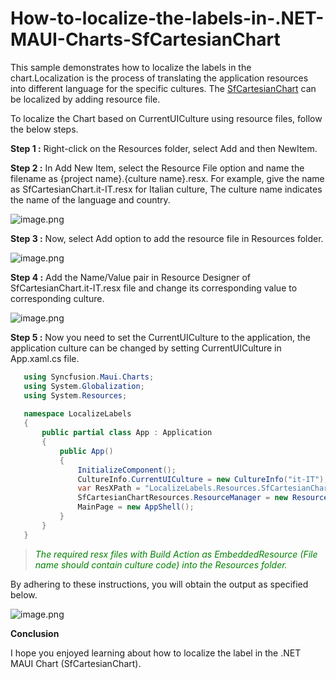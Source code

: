 # How-to-localize-the-labels-in-.NET-MAUI-Charts-SfCartesianChart
This sample demonstrates how to localize the labels in the chart.Localization is the process of translating the application resources into different language for the specific cultures. The [SfCartesianChart](https://help.syncfusion.com/cr/maui/Syncfusion.Maui.Charts.SfCartesianChart.html?tabs=tabid-1%2Ctabid-3%2Ctabid-6%2Ctabid-8%2Ctabid-10%2Ctabid-12%2Ctabid-25%2Ctabid-27%2Ctabid-29%2Ctabid-23%2Ctabid-14%2Ctabid-37%2Ctabid-17%2Ctabid-19%2Ctabid-21) can be localized by adding resource file.


To localize the Chart based on CurrentUICulture using resource files, follow the below steps.

**Step 1 :** Right-click on the Resources folder, select Add and then NewItem.

**Step 2 :** In Add New Item, select the Resource File option and name the filename as {project name}.{culture name}.resx. For example, give the name as SfCartesianChart.it-IT.resx for Italian culture, The culture name indicates the name of the language and country.

![image.png](https://support.syncfusion.com/kb/agent/attachment/article/13673/inline?token=eyJhbGciOiJodHRwOi8vd3d3LnczLm9yZy8yMDAxLzA0L3htbGRzaWctbW9yZSNobWFjLXNoYTI1NiIsInR5cCI6IkpXVCJ9.eyJpZCI6IjExMjY4Iiwib3JnaWQiOiIzIiwiaXNzIjoic3VwcG9ydC5zeW5jZnVzaW9uLmNvbSJ9.MeD_UlvXRxyMn87DoFYOACNTLCNhwQhsW2looYFWAug)

**Step 3 :** Now, select Add option to add the resource file in Resources folder.

![image.png](https://support.syncfusion.com/kb/agent/attachment/article/13673/inline?token=eyJhbGciOiJodHRwOi8vd3d3LnczLm9yZy8yMDAxLzA0L3htbGRzaWctbW9yZSNobWFjLXNoYTI1NiIsInR5cCI6IkpXVCJ9.eyJpZCI6IjEwNzgxIiwib3JnaWQiOiIzIiwiaXNzIjoic3VwcG9ydC5zeW5jZnVzaW9uLmNvbSJ9.QVTiev0KJFscjtPzZn38ZMGQOHqlGAMzGQ7ykCuCV6A)

**Step 4 :** Add the Name/Value pair in Resource Designer of SfCartesianChart.it-IT.resx file and change its corresponding value to corresponding culture.

![image.png](https://support.syncfusion.com/kb/agent/attachment/article/13673/inline?token=eyJhbGciOiJodHRwOi8vd3d3LnczLm9yZy8yMDAxLzA0L3htbGRzaWctbW9yZSNobWFjLXNoYTI1NiIsInR5cCI6IkpXVCJ9.eyJpZCI6IjEwNzgyIiwib3JnaWQiOiIzIiwiaXNzIjoic3VwcG9ydC5zeW5jZnVzaW9uLmNvbSJ9.Ym6P6HDlvW9fHSP8bBFyQcA1QFkP54XHPf8qK_iMakA)

**Step 5 :** Now you need to set the CurrentUICulture to the application, the application culture can be changed by setting CurrentUICulture in App.xaml.cs file.

 
 ```C#
    using Syncfusion.Maui.Charts;
    using System.Globalization;
    using System.Resources;
    
    namespace LocalizeLabels
    {
        public partial class App : Application
        {
            public App()
            {
                InitializeComponent();
                CultureInfo.CurrentUICulture = new CultureInfo("it-IT");
                var ResXPath = "LocalizeLabels.Resources.SfCartesianChart";
                SfCartesianChartResources.ResourceManager = new ResourceManager(ResXPath, Application.Current.GetType().Assembly);
                MainPage = new AppShell();
            }
        }
    }
 ```
 

> <span style="color: green;">*The required resx files with Build Action as EmbeddedResource (File name should contain culture code) into the Resources folder.*</span>

By adhering to these instructions, you will obtain the output as specified below.

![image.png](https://support.syncfusion.com/kb/agent/attachment/article/13673/inline?token=eyJhbGciOiJodHRwOi8vd3d3LnczLm9yZy8yMDAxLzA0L3htbGRzaWctbW9yZSNobWFjLXNoYTI1NiIsInR5cCI6IkpXVCJ9.eyJpZCI6IjEwNzgzIiwib3JnaWQiOiIzIiwiaXNzIjoic3VwcG9ydC5zeW5jZnVzaW9uLmNvbSJ9.wxzv5G3YCzCBESim57aFWlf1Ffs75PS54Yu6pjjEQ4w)


**Conclusion**

I hope you enjoyed learning about how to localize the label in the .NET MAUI Chart (SfCartesianChart).
